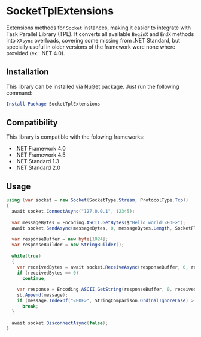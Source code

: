 # SocketTplExtensions
Extensions methods for `Socket` instances, making it easier to integrate with Task Parallel Library (TPL). It converts all available `BeginX` and `EndX` methods into `XAsync` overloads, covering some missing from .NET Standard, but specially useful in older versions of the framework were none where provided (ex: .NET 4.0).

## Installation 
This library can be installed via [NuGet](https://www.nuget.org/packages/SocketTplExtensions/) package. Just run the following command:

```powershell
Install-Package SocketTplExtensions
```

## Compatibility

This library is compatible with the folowing frameworks:

* .NET Framework 4.0
* .NET Framework 4.5
* .NET Standard 1.3
* .NET Standard 2.0

## Usage
```csharp
using (var socket = new Socket(SocketType.Stream, ProtocolType.Tcp))
{
  await socket.ConnectAsync("127.0.0.1", 12345);
  
  var messageBytes = Encoding.ASCII.GetBytes($"Hello world!<EOF>");
  await socket.SendAsync(messageBytes, 0, messageBytes.Length, SocketFlags.None);
  
  var responseBuffer = new byte[1024];
  var responseBuilder = new StringBuilder();
  
  while(true)
  {
    var receivedBytes = await socket.ReceiveAsync(responseBuffer, 0, responseBuffer.Length, SocketFlags.None);
    if (receivedBytes == 0)
      continue;
      
    var response = Encoding.ASCII.GetString(responseBuffer, 0, receivedBytes);
    sb.Append(message);
    if (message.IndexOf("<EOF>", StringComparison.OrdinalIgnoreCase) > -1)
      break;
  }
  
  await socket.DisconnectAsync(false);
}
```
